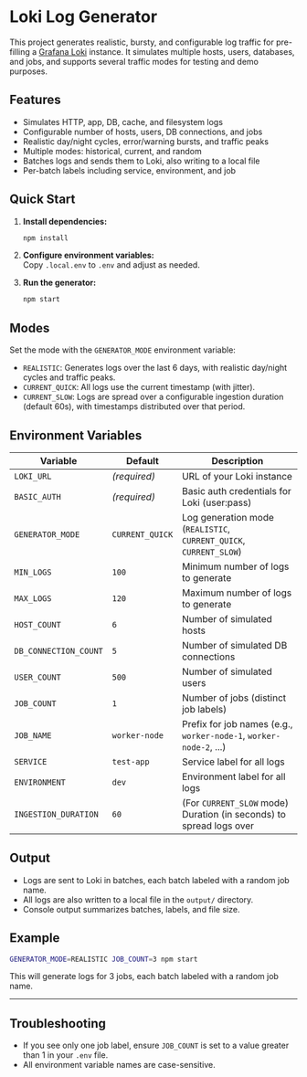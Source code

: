 # Loki Log Generator

This project generates realistic, bursty, and configurable log traffic for pre-filling a [Grafana Loki](https://grafana.com/oss/loki/) instance. It simulates multiple hosts, users, databases, and jobs, and supports several traffic modes for testing and demo purposes.

## Features

- Simulates HTTP, app, DB, cache, and filesystem logs
- Configurable number of hosts, users, DB connections, and jobs
- Realistic day/night cycles, error/warning bursts, and traffic peaks
- Multiple modes: historical, current, and random
- Batches logs and sends them to Loki, also writing to a local file
- Per-batch labels including service, environment, and job

## Quick Start

1. **Install dependencies:**
   ```bash
   npm install
   ```

2. **Configure environment variables:**  
   Copy `.local.env` to `.env` and adjust as needed.

3. **Run the generator:**
   ```bash
   npm start
   ```

## Modes

Set the mode with the `GENERATOR_MODE` environment variable:

- `REALISTIC`: Generates logs over the last 6 days, with realistic day/night cycles and traffic peaks.
- `CURRENT_QUICK`: All logs use the current timestamp (with jitter).
- `CURRENT_SLOW`: Logs are spread over a configurable ingestion duration (default 60s), with timestamps distributed over that period.

## Environment Variables

| Variable           | Default         | Description                                                                 |
|--------------------|----------------|-----------------------------------------------------------------------------|
| `LOKI_URL`         | *(required)*   | URL of your Loki instance                                                   |
| `BASIC_AUTH`       | *(required)*   | Basic auth credentials for Loki (user:pass)                                 |
| `GENERATOR_MODE`   | `CURRENT_QUICK`| Log generation mode (`REALISTIC`, `CURRENT_QUICK`, `CURRENT_SLOW`)          |
| `MIN_LOGS`         | `100`          | Minimum number of logs to generate                                          |
| `MAX_LOGS`         | `120`          | Maximum number of logs to generate                                          |
| `HOST_COUNT`       | `6`            | Number of simulated hosts                                                   |
| `DB_CONNECTION_COUNT` | `5`         | Number of simulated DB connections                                          |
| `USER_COUNT`       | `500`          | Number of simulated users                                                   |
| `JOB_COUNT`        | `1`            | Number of jobs (distinct job labels)                                        |
| `JOB_NAME`         | `worker-node`  | Prefix for job names (e.g., `worker-node-1`, `worker-node-2`, ...)          |
| `SERVICE`          | `test-app`     | Service label for all logs                                                  |
| `ENVIRONMENT`      | `dev`          | Environment label for all logs                                              |
| `INGESTION_DURATION` | `60`         | (For `CURRENT_SLOW` mode) Duration (in seconds) to spread logs over         |

## Output

- Logs are sent to Loki in batches, each batch labeled with a random job name.
- All logs are also written to a local file in the `output/` directory.
- Console output summarizes batches, labels, and file size.

## Example

```bash
GENERATOR_MODE=REALISTIC JOB_COUNT=3 npm start
```

This will generate logs for 3 jobs, each batch labeled with a random job name.

---

## Troubleshooting

- If you see only one job label, ensure `JOB_COUNT` is set to a value greater than 1 in your `.env` file.
- All environment variable names are case-sensitive.
